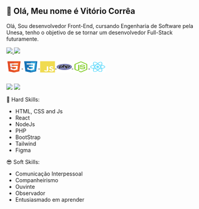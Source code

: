 ## 👋 Olá, Meu nome é Vitório Corrêa

Olá, Sou desenvolvedor Front-End, cursando Engenharia de Software pela Unesa, tenho o objetivo de se tornar um desenvolvedor Full-Stack futuramente.


<div>
<a href="https://github.com/VitorioCp">
<img height="180em" src="https://github-readme-stats.vercel.app/api/top-langs/?username=VitorioCp&layout=compact&langs_count=7&theme=dracula"/>
<img height="180em" src="https://github-readme-stats.vercel.app/api?username=VitorioCp&show_icons=true&theme=dracula&include_all_commits=true&count_private=true"/>
</div>

  
<div style="display: inline_block"><br>
   <img align="center" alt="vitorio-HTML" height="30" width="40" src="https://raw.githubusercontent.com/devicons/devicon/master/icons/html5/html5-original.svg">
   <img align="center" alt="vitorio-CSS" height="30" width="40" src="https://raw.githubusercontent.com/devicons/devicon/master/icons/css3/css3-original.svg">
  <img align="center" alt="vitorio-Js" height="30" width="40" src="https://raw.githubusercontent.com/devicons/devicon/master/icons/javascript/javascript-plain.svg">
  <img align="center" alt="vitorio-PHP" height="30" width="40" src="https://raw.githubusercontent.com/devicons/devicon/master/icons/php/php-original.svg">
  <img align="center" alt="vitorio-nodejs" height="30" width="40" src="https://raw.githubusercontent.com/devicons/devicon/master/icons/nodejs/nodejs-original.svg">
  <img align="center" alt="vitorio-react" height="30" width="40" src="https://raw.githubusercontent.com/devicons/devicon/master/icons/react/react-original.svg">
</div>

  ##

<div> 
  <a href = "mailto:vigeance313@gmail.com"><img src="https://img.shields.io/badge/-Gmail-%23333?style=for-the-badge&logo=gmail&logoColor=white" target="_blank"></a>
  <a href="https://www.linkedin.com/in/vit%C3%B3rio-correa/" target="_blank"><img src="https://img.shields.io/badge/-LinkedIn-%230077B5?style=for-the-badge&logo=linkedin&logoColor=white" target="_blank"></a> 
</div>

🤖 Hard Skills:
- HTML, CSS and Js
- React
- NodeJs
- PHP
- BootStrap
- Tailwind
- Figma

😎 Soft Skills:
- Comunicação Interpessoal
- Companheirismo 
- Ouvinte
- Observador
- Entusiasmado em aprender 
 
